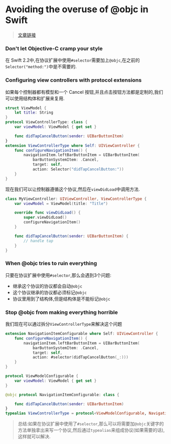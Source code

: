 # Avoiding the overuse of @objc in Swift

> [文章链接](http://www.jessesquires.com/avoiding-objc-in-swift/?utm_campaign=Swift%2BSandbox&utm_medium=web&utm_source=Swift_Sandbox_45)

### Don't let Objective-C cramp your style
在 Swift 2.2中,在协议扩展中使用`#selector`需要加上`@objc`,在之前的`Selector("method:")`中是不需要的.

### Configuring view controllers with protocol extensions
如果每个控制器都有模型和一个 Cancel 按钮,并且点击按钮方法都是定制的,我们可以使用结构体和扩展来复用.
```swift
struct ViewModel {
    let title: String
}
protocol ViewControllerType: class {
    var viewModel: ViewModel { get set }

    func didTapCancelButton(sender: UIBarButtonItem)
}
extension ViewControllerType where Self: UIViewController {
    func configureNavigationItem() {
        navigationItem.leftBarButtonItem = UIBarButtonItem(
            barButtonSystemItem: .Cancel,
            target: self,
            action: Selector("didTapCancelButton:"))
    }
}
```
现在我们可以让控制器遵循这个协议,然后在`viewDidLoad`中调用方法.
```swift
class MyViewController: UIViewController, ViewControllerType {
    var viewModel = ViewModel(title: "Title")

    override func viewDidLoad() {
        super.viewDidLoad()
        configureNavigationItem()
    }

    func didTapCancelButton(sender: UIBarButtonItem) {
        // handle tap
    }
}
```
### When @objc tries to ruin everything
只要在协议扩展中使用`#selector`,那么会遇到3个问题:

- 继承这个协议的协议都会自动`@objc`
- 这个协议继承的协议都必须标记`@objc`
- 协议里用到了结构体,但是结构体是不能标记`@objc`

### Stop @objc from making everything horrible
我们现在可以通过拆分`ViewControllerType`来解决这个问题
```swift
extension NavigationItemConfigurable where Self: UIViewController {
    func configureNavigationItem() {
        navigationItem.leftBarButtonItem = UIBarButtonItem(
            barButtonSystemItem: .Cancel,
            target: self,
            action: #selector(didTapCancelButton(_:)))
    }
}

protocol ViewModelConfigurable {
    var viewModel: ViewModel { get set }
}

@objc protocol NavigationItemConfigurable: class {

    func didTapCancelButton(sender: UIBarButtonItem)
}
typealias ViewControllerType = protocol<ViewModelConfigurable, NavigationItemConfigurable>
```

> 总结:如果在协议扩展中使用了`#selector`,那么可以将需要加`@objc`关键字的方法单独拿出来写一个协议,然后通过`typealias`来组成协议(如果需要的话),这样就可以解决.

